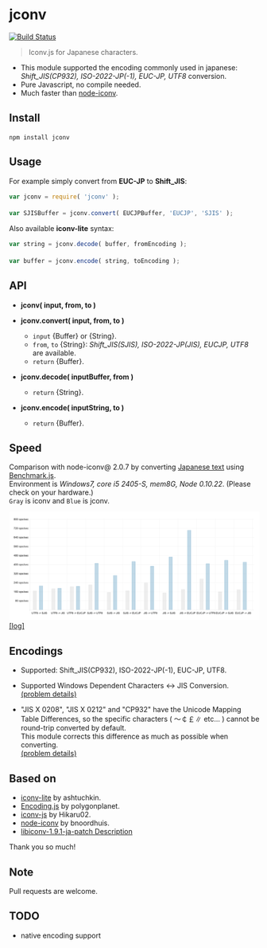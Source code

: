 jconv
====================

[![Build Status](https://secure.travis-ci.org/narirou/jconv.png?branch=master)](https://travis-ci.org/narirou/jconv)

> Iconv.js for Japanese characters.

 * This module supported the encoding commonly used in japanese:  
   *Shift_JIS(CP932), ISO-2022-JP(-1), EUC-JP, UTF8* conversion.
 * Pure Javascript, no compile needed.
 * Much faster than [node-iconv](https://github.com/bnoordhuis/node-iconv).

## Install
```
npm install jconv
```

## Usage
For example simply convert from **EUC-JP** to **Shift_JIS**:

```javascript
var jconv = require( 'jconv' );

var SJISBuffer = jconv.convert( EUCJPBuffer, 'EUCJP', 'SJIS' );
```

Also available **iconv-lite** syntax:

```javascript
var string = jconv.decode( buffer, fromEncoding );

var buffer = jconv.encode( string, toEncoding );
```

## API

* **jconv( input, from, to )**  
* **jconv.convert( input, from, to )**  
    * `input` {Buffer} or {String}.  
    * `from`, `to` {String}: *Shift_JIS(SJIS), ISO-2022-JP(JIS), EUCJP, UTF8* are available.  
    * `return` {Buffer}.  

* **jconv.decode( inputBuffer, from )**  
    * `return` {String}.  

* **jconv.encode( inputString, to )**  
    * `return` {Buffer}.  


## Speed
Comparison with node-iconv@ 2.0.7 by converting [Japanese text](http://www.aozora.gr.jp/cards/000148/files/773_14560.html)
using [Benchmark.js](https://github.com/bestiejs/benchmark.js).  
Environment is *Windows7, core i5 2405-S, mem8G, Node 0.10.22*.
(Please check on your hardware.)  
`Gray` is iconv and `Blue` is jconv.  

![jconv - encoding speed test chart](./test/chart/speedLog.png)
[[log]](./test/chart/speedLog.txt)  
<!-- https://raw.github.com/narirou/jconv/master/ -->

## Encodings
 * Supported: Shift_JIS(CP932), ISO-2022-JP(-1), EUC-JP, UTF8.  
 * Supported Windows Dependent Characters <-> JIS Conversion.  
[(problem details)](http://support.microsoft.com/default.aspx?scid=kb;ja;JP170559)  

 * "JIS X 0208", "JIS X 0212" and "CP932" have the Unicode Mapping Table Differences,
  so the specific characters ( ～￠￡∥ etc... ) cannot be round-trip converted by default.  
 This module corrects this difference as much as possible when converting.  
[(problem details)](http://www8.plala.or.jp/tkubota1/unicode-symbols-map2.html)  

## Based on
 * [iconv-lite](https://github.com/ashtuchkin/iconv-lite) by ashtuchkin.
 * [Encoding.js](https://github.com/polygonplanet/Unzipper.js) by polygonplanet.
 * [iconv-js](https://github.com/Hikaru02/iconv-js) by Hikaru02.
 * [node-iconv](https://github.com/bnoordhuis/node-iconv) by bnoordhuis.
 * [libiconv-1.9.1-ja-patch Description](http://www2d.biglobe.ne.jp/~msyk/software/libiconv-1.9.1-patch.html)

Thank you so much!

## Note
Pull requests are welcome.

## TODO
 * native encoding support
